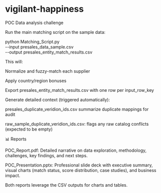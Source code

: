 # vigilant-happiness
POC Data analysis challenge

Run the main matching script on the sample data:

python Matching_Script.py \
  --input presales_data_sample.csv \
  --output presales_entity_match_results.csv

This will:

Normalize and fuzzy-match each supplier

Apply country/region bonuses

Export presales_entity_match_results.csv with one row per input_row_key

Generate detailed context (triggered automatically):

presales_duplicate_veridion_ids.csv  summarize duplicate mappings for audit

raw_sample_duplicate_veridion_ids.csv: flags any raw catalog conflicts (expected to be empty)


📊 Reports

POC_Report.pdf: Detailed narrative on data exploration, methodology, challenges, key findings, and next steps.

POC_Presentation.pptx: Professional slide deck with executive summary, visual charts (match status, score distribution, case studies), and business impact.

Both reports leverage the CSV outputs for charts and tables.




